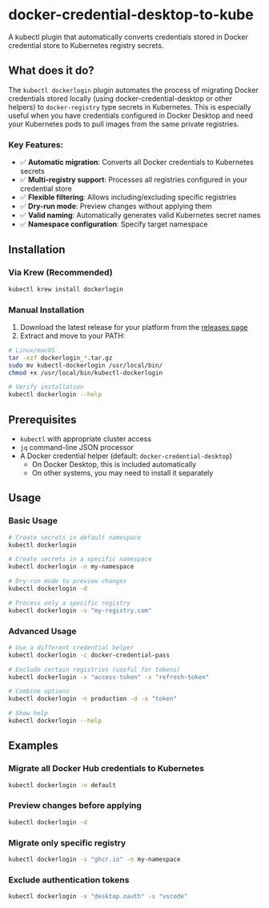 # docker-credential-desktop-to-kube

A kubectl plugin that automatically converts credentials stored in Docker credential store to Kubernetes registry secrets.

## What does it do?

The `kubectl dockerlogin` plugin automates the process of migrating Docker credentials stored locally (using docker-credential-desktop or other helpers) to `docker-registry` type secrets in Kubernetes. This is especially useful when you have credentials configured in Docker Desktop and need your Kubernetes pods to pull images from the same private registries.

### Key Features:

- ✅ **Automatic migration**: Converts all Docker credentials to Kubernetes secrets
- ✅ **Multi-registry support**: Processes all registries configured in your credential store
- ✅ **Flexible filtering**: Allows including/excluding specific registries
- ✅ **Dry-run mode**: Preview changes without applying them
- ✅ **Valid naming**: Automatically generates valid Kubernetes secret names
- ✅ **Namespace configuration**: Specify target namespace

## Installation

### Via Krew (Recommended)

```bash
kubectl krew install dockerlogin
```

### Manual Installation

1. Download the latest release for your platform from the [releases page](https://github.com/inercia/docker-credential-desktop-to-kube/releases)
2. Extract and move to your PATH:

```bash
# Linux/macOS
tar -xzf dockerlogin_*.tar.gz
sudo mv kubectl-dockerlogin /usr/local/bin/
chmod +x /usr/local/bin/kubectl-dockerlogin

# Verify installation
kubectl dockerlogin --help
```

## Prerequisites

- `kubectl` with appropriate cluster access
- `jq` command-line JSON processor
- A Docker credential helper (default: `docker-credential-desktop`)
  - On Docker Desktop, this is included automatically
  - On other systems, you may need to install it separately

## Usage

### Basic Usage

```bash
# Create secrets in default namespace
kubectl dockerlogin

# Create secrets in a specific namespace
kubectl dockerlogin -n my-namespace

# Dry-run mode to preview changes
kubectl dockerlogin -d

# Process only a specific registry
kubectl dockerlogin -s "my-registry.com"
```

### Advanced Usage

```bash
# Use a different credential helper
kubectl dockerlogin -c docker-credential-pass

# Exclude certain registries (useful for tokens)
kubectl dockerlogin -x "access-token" -x "refresh-token"

# Combine options
kubectl dockerlogin -n production -d -x "token"

# Show help
kubectl dockerlogin --help
```

## Examples

### Migrate all Docker Hub credentials to Kubernetes

```bash
kubectl dockerlogin -n default
```

### Preview changes before applying

```bash
kubectl dockerlogin -d
```

### Migrate only specific registry

```bash
kubectl dockerlogin -s "ghcr.io" -n my-namespace
```

### Exclude authentication tokens

```bash
kubectl dockerlogin -x "desktop.oauth" -x "vscode"
```
